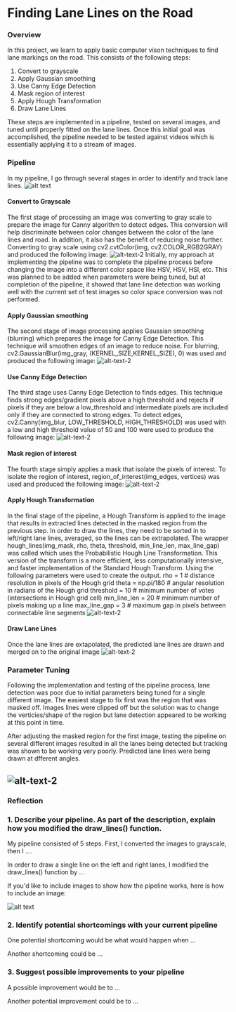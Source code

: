 # **Finding Lane Lines on the Road** 
[//]: # (Image References)

[image1]: ./examples/grayscale.jpg "Grayscale"
[image2]: ./test_images_output/figure_1.png "Grayscale"
### Overview

In this project, we learn to apply basic computer vison techniques to find lane markings on the road. This consists of the following steps:

1. Convert to grayscale
2. Apply Gaussian smoothing
3. Use Canny Edge Detection
4. Mask region of interest
5. Apply Hough Transformation
6. Draw Lane Lines

These steps are implemented in a pipeline, tested on several images, and tuned until properly fitted on the lane lines. Once this initial goal was accomplished, the pipeline needed to be tested against videos which is essentially applying it to a stream of images. 

### Pipeline
In my pipeline, I go through several stages in order to identify and track lane lines.
![alt text][image2]

#### Convert to Grayscale
The first stage of processing an image was converting to gray scale to prepare the image for Canny algorithm to detect edges. This conversion will help discriminate between color changes between the color of the lane lines and road. In addition, it also has the benefit of reducing noise further. Converting to gray scale using cv2.cvtColor(img, cv2.COLOR_RGB2GRAY) and produced the following image:
![alt-text-2](./test_images_output/gray_solidWhiteCurve.jpg "gray_solidWhiteCurve.jpg")
Initially, my approach at implementing the pipeline was to complete the pipeline process before changing the image into a different color space like HSV, HSV, HSI, etc. This was planned to be added when parameters were being tuned, but at completion of the pipeline, it showed that lane line detection was working well with the current set of test images so color space conversion was not performed.

#### Apply Gaussian smoothing
The second stage of image processing applies Gaussian smoothing (blurring) which prepares the image for Canny Edge Detection. This technique will smoothen edges of an image to reduce noise. For blurring, cv2.GaussianBlur(img_gray, (KERNEL_SIZE,KERNEL_SIZE), 0) was used and produced the following image:
![alt-text-2](./test_images_output/blur_solidWhiteCurve.jpg "blur_solidWhiteCurve.jpg")

#### Use Canny Edge Detection
The third stage uses Canny Edge Detection to finds edges. This technique finds strong edges/gradient pixels above a high threshold and rejects if pixels if they are below a low_threshold and intermediate pixels are included only if they are connected to strong edges. To detect edges, cv2.Canny(img_blur, LOW_THRESHOLD, HIGH_THRESHOLD) was used with a low and high threshold value of 50 and 100 were used to produce the following image:
![alt-text-2](./test_images_output/edge_solidWhiteCurve.jpg "edge_solidWhiteCurve.jpg")

#### Mask region of interest
The fourth stage simply applies a mask that isolate the pixels of interest. To isolate the region of interest, region_of_interest(img_edges, vertices) was used and produced the following image:
![alt-text-2](./test_images_output/mask_solidWhiteCurve.jpg "mask_solidWhiteCurve.jpg")

#### Apply Hough Transformation
In the final stage of the pipeline, a Hough Transform is applied to the image that results in extracted lines detected in the masked region from the previous step. In order to draw the lines, they need to be sorted in to left/right lane lines, averaged, so the lines can be extrapolated. The wrapper hough_lines(img_mask, rho, theta, threshold, min_line_len, max_line_gap) was called which uses the Probabilistic Hough Line Transformation. This version of the transform is a more efficient, less computationally intensive, and faster implementation of the Standard Hough Transform. Using the following parameters were used to create the output.
    rho = 1            # distance resolution in pixels of the Hough grid
    theta = np.pi/180  # angular resolution in radians of the Hough grid
    threshold = 10     # minimum number of votes (intersections in Hough grid cell)
    min_line_len = 20  # minimum number of pixels making up a line
    max_line_gap = 3   # maximum gap in pixels between connectable line segments
![alt-text-2](./test_images_output/lines_solidWhiteCurve.jpg "lines_solidWhiteCurve.jpg")

#### Draw Lane Lines
Once the lane lines are extapolated, the predicted lane lines are drawn and merged on to the original image
![alt-text-2](./test_images_output/weighted_solidWhiteCurve.jpg "weighted_solidWhiteCurve.jpg")

### Parameter Tuning
Following the implementation and testing of the pipeline process, lane detection was poor due to initial parameters being tuned for a single different image. The easiest stage to fix first was the region that was masked off. Images lines were clipped off but the solution was to change the verticies/shape of the region but lane detection appeared to be working at this point in time.

After adjusting the masked region for the first image, testing the pipeline on several different images resulted in all the lanes being detected but tracking was shown to be working very poorly. Predicted lane lines were being drawn at dfferent angles. 


![alt-text-2](./test_images_output/lines_solidWhiteCurve.jpg "lines_solidWhiteCurve.jpg")
---

### Reflection

### 1. Describe your pipeline. As part of the description, explain how you modified the draw_lines() function.

My pipeline consisted of 5 steps. First, I converted the images to grayscale, then I .... 

In order to draw a single line on the left and right lanes, I modified the draw_lines() function by ...

If you'd like to include images to show how the pipeline works, here is how to include an image: 

![alt text][image1]


### 2. Identify potential shortcomings with your current pipeline


One potential shortcoming would be what would happen when ... 

Another shortcoming could be ...


### 3. Suggest possible improvements to your pipeline

A possible improvement would be to ...

Another potential improvement could be to ...
